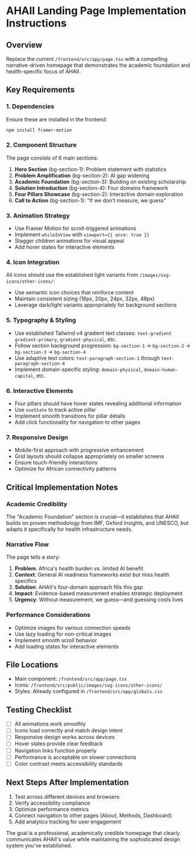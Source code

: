 # AHAII Landing Page Implementation Instructions

## Overview
Replace the current `/frontend/src/app/page.tsx` with a compelling narrative-driven homepage that demonstrates the academic foundation and health-specific focus of AHAII.

## Key Requirements

### 1. Dependencies
Ensure these are installed in the frontend:
```bash
npm install framer-motion
```

### 2. Component Structure
The page consists of 6 main sections:
1. **Hero Section** (bg-section-1): Problem statement with statistics
2. **Problem Amplification** (bg-section-2): AI gap widening 
3. **Academic Foundation** (bg-section-3): Building on existing scholarship
4. **Solution Introduction** (bg-section-4): Four domains framework
5. **Four Pillars Showcase** (bg-section-2): Interactive domain exploration
6. **Call to Action** (bg-section-1): "If we don't measure, we guess"

### 3. Animation Strategy
- Use Framer Motion for scroll-triggered animations
- Implement `whileInView` with `viewport={{ once: true }}`
- Stagger children animations for visual appeal
- Add hover states for interactive elements

### 4. Icon Integration
All icons should use the established light variants from `/images/svg-icons/other-icons/`:
- Use semantic icon choices that reinforce content
- Maintain consistent sizing (16px, 20px, 24px, 32px, 48px)
- Leverage dark/light variants appropriately for background sections

### 5. Typography & Styling
- Use established Tailwind v4 gradient text classes: `text-gradient gradient-primary`, `gradient-physical`, etc.
- Follow section background progression: `bg-section-1` → `bg-section-2` → `bg-section-3` → `bg-section-4`
- Use adaptive text colors: `text-paragraph-section-1` through `text-paragraph-section-4`
- Implement domain-specific styling: `domain-physical`, `domain-human-capital`, etc.

### 6. Interactive Elements
- Four pillars should have hover states revealing additional information
- Use `useState` to track active pillar
- Implement smooth transitions for pillar details
- Add click functionality for navigation to other pages

### 7. Responsive Design
- Mobile-first approach with progressive enhancement
- Grid layouts should collapse appropriately on smaller screens
- Ensure touch-friendly interactions
- Optimize for African connectivity patterns

## Critical Implementation Notes

### Academic Credibility
The "Academic Foundation" section is crucial—it establishes that AHAII builds on proven methodology from IMF, Oxford Insights, and UNESCO, but adapts it specifically for health infrastructure needs.

### Narrative Flow
The page tells a story:
1. **Problem**: Africa's health burden vs. limited AI benefit
2. **Context**: General AI readiness frameworks exist but miss health specifics
3. **Solution**: AHAII's four-domain approach fills this gap
4. **Impact**: Evidence-based measurement enables strategic deployment
5. **Urgency**: Without measurement, we guess—and guessing costs lives

### Performance Considerations
- Optimize images for various connection speeds
- Use lazy loading for non-critical images
- Implement smooth scroll behavior
- Add loading states for interactive elements

## File Locations
- Main component: `/frontend/src/app/page.tsx`
- Icons: `/frontend/src/public/images/svg-icons/other-icons/`
- Styles: Already configured in `/frontend/src/app/globals.css`

## Testing Checklist
- [ ] All animations work smoothly
- [ ] Icons load correctly and match design intent
- [ ] Responsive design works across devices
- [ ] Hover states provide clear feedback
- [ ] Navigation links function properly
- [ ] Performance is acceptable on slower connections
- [ ] Color contrast meets accessibility standards

## Next Steps After Implementation
1. Test across different devices and browsers
2. Verify accessibility compliance
3. Optimize performance metrics
4. Connect navigation to other pages (About, Methods, Dashboard)
5. Add analytics tracking for user engagement

The goal is a professional, academically credible homepage that clearly communicates AHAII's value while maintaining the sophisticated design system you've established.
